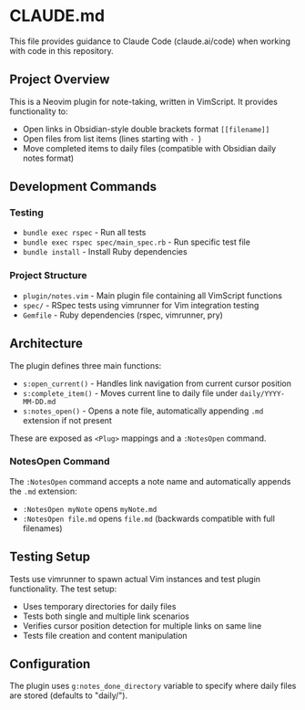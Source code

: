 # CLAUDE.md

This file provides guidance to Claude Code (claude.ai/code) when working with code in this repository.

## Project Overview

This is a Neovim plugin for note-taking, written in VimScript. It provides functionality to:
- Open links in Obsidian-style double brackets format `[[filename]]`
- Open files from list items (lines starting with `- `)
- Move completed items to daily files (compatible with Obsidian daily notes format)

## Development Commands

### Testing
- `bundle exec rspec` - Run all tests
- `bundle exec rspec spec/main_spec.rb` - Run specific test file
- `bundle install` - Install Ruby dependencies

### Project Structure
- `plugin/notes.vim` - Main plugin file containing all VimScript functions
- `spec/` - RSpec tests using vimrunner for Vim integration testing
- `Gemfile` - Ruby dependencies (rspec, vimrunner, pry)

## Architecture

The plugin defines three main functions:
- `s:open_current()` - Handles link navigation from current cursor position
- `s:complete_item()` - Moves current line to daily file under `daily/YYYY-MM-DD.md`
- `s:notes_open()` - Opens a note file, automatically appending `.md` extension if not present

These are exposed as `<Plug>` mappings and a `:NotesOpen` command.

### NotesOpen Command
The `:NotesOpen` command accepts a note name and automatically appends the `.md` extension:
- `:NotesOpen myNote` opens `myNote.md`
- `:NotesOpen file.md` opens `file.md` (backwards compatible with full filenames)

## Testing Setup

Tests use vimrunner to spawn actual Vim instances and test plugin functionality. The test setup:
- Uses temporary directories for daily files
- Tests both single and multiple link scenarios  
- Verifies cursor position detection for multiple links on same line
- Tests file creation and content manipulation

## Configuration

The plugin uses `g:notes_done_directory` variable to specify where daily files are stored (defaults to "daily/").